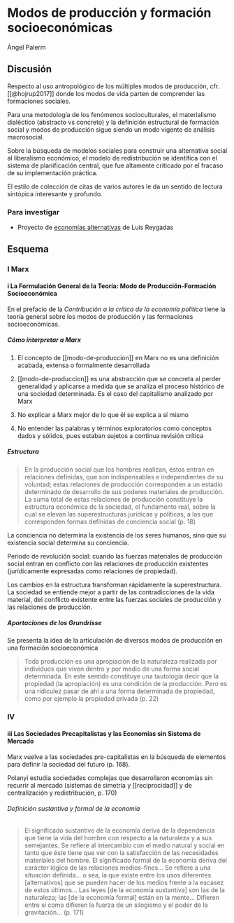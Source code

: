 # Modos de producción y formación socioeconómicas
Ángel Palerm


## Discusión

Respecto al uso antropológico de los múltiples modos de producción, cfr. [[@hojrup2017]] donde los modos de vida parten de comprender las formaciones sociales.

Para una metodología de los fenómenos socioculturales, el materialismo dialéctico (abstracto vs concreto) y la definición estructural de formación social y modos de producción sigue siendo un modo vigente de análisis macrosocial.

Sobre la búsqueda de modelos sociales para construir una alternativa social al liberalismo económico, el modelo de redistribución se identifica con el sistema de planificación central, que fue altamente criticado por el fracaso de su implementación práctica.

El estilo de colección de citas de varios autores le da un sentido de lectura sintópica interesante y profundo.

### Para investigar

- Proyecto de [economías alternativas](http://bibliotecasibe.ecosur.mx/sibe/book/000053634) de Luis Reygadas

## Esquema

### I Marx

#### i La Formulación General de la Teoría: Modo de Producción-Formación Socioeconómica

En el prefacio de la *Contribución a la crítica de la economía política* tiene la teoría general sobre los modos de producción y las formaciones socioeconómicas.

##### Cómo interpretar a Marx

1. El concepto de [[modo-de-produccion]] en Marx no es una definición acabada, extensa o formalmente desarrollada

2. [[modo-de-produccion]] es una abstracción que se concreta al perder generalidad y aplicarse a medida que se analiza el proceso histórico de una sociedad determinada. Es el caso del capitalismo analizado por Marx

3. No explicar a Marx mejor de lo que él se explica a sí mismo

4. No entender las palabras y términos exploratorios como conceptos dados y sólidos, pues estaban sujetos a continua revisión crítica

##### Estructura

>En la producción social que los hombres realizan, éstos entran en relaciones definidas, que son indispensables e independientes de su voluntad; estas relaciones de producción corresponden a un estadio determinado de desarrollo de sus poderes materiales de producción. La suma total de estas relaciones de producción constituye la estructura económica de la sociedad, el fundamento real, sobre la cual se elevan las superestructuras jurídicas y políticas, a las que corresponden formas definidas de conciencia social (p. 18)

La conciencia no determina la existencia de los seres humanos, sino que su existencia social determina su conciencia.

Periodo de revolución social: cuando las fuerzas materiales de producción social entran en conflicto con las relaciones de producción existentes (jurídicamente expresadas como relaciones de propiedad).

Los cambios en la estructura transforman rápidamente la superestructura. La sociedad se entiende mejor a partir de las contradicciones de la vida material, del conflicto existente entre las fuerzas sociales de producción y las relaciones de producción.

##### Aportaciones de los Grundrisse

Se presenta la idea de la articulación de diversos modos de producción en una formación socioeconómica

>Toda producción es una apropiación de la naturaleza realizada por individuos que viven dentro y por medio de una forma social determinada. En este sentido constituye una tautología decir que la propiedad (la apropiación) es una condición de la producción. Pero es una ridiculez pasar de ahí a una forma determinada de propiedad, como por ejemplo la propiedad privada (p. 22)

### IV

#### iii Las Sociedades Precapitalistas y las Economías sin Sistema de Mercado

Marx vuelve a las sociedades pre-capitalistas en la búsqueda de elementos para definir la sociedad del futuro (p. 168).

Polanyi estudia sociedades complejas que desarrollaron economías sin recurrir al mercado (sistemas de simetría y [[reciprocidad]] y de centralización y redistribución, p. 170)

###### Definición sustantiva y formal de la economía

>El significado sustantivo de la economía deriva de la dependencia que tiene la vida del hombre con respecto a la naturaleza y a sus semejantes. Se refiere al intercambio con el medio natural y social en tanto que éste tiene que ver con la satisfacción de las necesidades materiales del hombre. El significado formal de la economía deriva del carácter lógico de las relaciones medios-fines... Se refiere a una situación definida... o sea, la que existe entre los usos diferentes [alternativos] que se pueden hacer de los medios frente a la escasez de estos últimos... Las leyes [de la economía sustantiva] son las de la naturaleza; las [de la economía formal] están en la mente... Difieren entre sí como difieren la fuerza de un silogismo y el poder de la gravitación... (p. 171)

